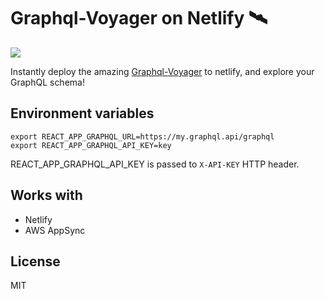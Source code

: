 # Graphql-Voyager on Netlify 🛰️ 

[![](https://www.netlify.com/img/deploy/button.svg)](https://app.netlify.com/start/deploy?repository=https://github.com/mkrn/graphql-voyager-netlify)

Instantly deploy the amazing [Graphql-Voyager](https://github.com/APIs-guru/graphql-voyager) to netlify, and explore your GraphQL schema!

## Environment variables 
```
export REACT_APP_GRAPHQL_URL=https://my.graphql.api/graphql
export REACT_APP_GRAPHQL_API_KEY=key
```

REACT_APP_GRAPHQL_API_KEY is passed to `X-API-KEY` HTTP header.

## Works with 

- Netlify
- AWS AppSync

## License 
MIT 